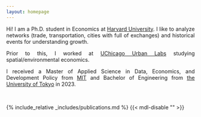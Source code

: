 ```yaml
---
layout: homepage
---
```


<!-- (Last updated: April 2024)<br> -->

<div style="text-align: justify">
Hi! I am a Ph.D. student in Economics at <a href="https://economics.harvard.edu/">Harvard University</a>. I like to analyze networks (trade, transportation, cities with full of exchanges) and historical events for understanding growth.

Prior to this, I worked at <a href="https://urbanlabs.uchicago.edu/labs/energy-environment">UChicago Urban Labs</a> studying spatial/environmental economics.

I received a Master of Applied Science in Data, Economics, and Development Policy from <a href="https://economics.mit.edu/academic-programs/masters-programs/masters-data-economics-and-design-policy-dedp">MIT</a> and Bachelor of Engineering from <a href="https://www.si.t.u-tokyo.ac.jp/">the University of Tokyo</a> in 2023.
</div>

<!-- <br> -->
<!-- ## Research Interests
How trade, transportation, and cities can improve people's lives through connections<br>
- Spatial and development economics
- Currently exploring environment economics -->

<br>

{% include_relative _includes/publications.md %} {{< mdl-disable "<!-- markdownlint-disable MD037 -->" >}}

